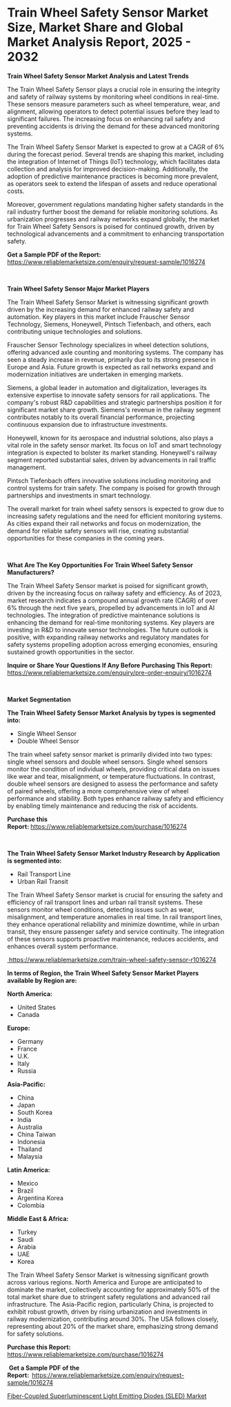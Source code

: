 <p><h1>Train Wheel Safety Sensor Market Size, Market Share and Global Market Analysis Report, 2025 - 2032</h1></p><p><strong>Train Wheel Safety Sensor Market Analysis and Latest Trends</strong></p>
<p><p>The Train Wheel Safety Sensor plays a crucial role in ensuring the integrity and safety of railway systems by monitoring wheel conditions in real-time. These sensors measure parameters such as wheel temperature, wear, and alignment, allowing operators to detect potential issues before they lead to significant failures. The increasing focus on enhancing rail safety and preventing accidents is driving the demand for these advanced monitoring systems.</p><p>The Train Wheel Safety Sensor Market is expected to grow at a CAGR of 6% during the forecast period. Several trends are shaping this market, including the integration of Internet of Things (IoT) technology, which facilitates data collection and analysis for improved decision-making. Additionally, the adoption of predictive maintenance practices is becoming more prevalent, as operators seek to extend the lifespan of assets and reduce operational costs. </p><p>Moreover, government regulations mandating higher safety standards in the rail industry further boost the demand for reliable monitoring solutions. As urbanization progresses and railway networks expand globally, the market for Train Wheel Safety Sensors is poised for continued growth, driven by technological advancements and a commitment to enhancing transportation safety.</p></p>
<p><strong>Get a Sample PDF of the Report:&nbsp;</strong> <a href="https://www.reliablemarketsize.com/enquiry/request-sample/1016274?utm_campaign=3537&utm_medium=2&utm_source=Github&utm_content=ia&utm_term=28032025&utm_id=train-wheel-safety-sensor">https://www.reliablemarketsize.com/enquiry/request-sample/1016274</a></p>
<p>&nbsp;</p>
<p><strong>Train Wheel Safety Sensor Major Market Players</strong></p>
<p><p>The Train Wheel Safety Sensor Market is witnessing significant growth driven by the increasing demand for enhanced railway safety and automation. Key players in this market include Frauscher Sensor Technology, Siemens, Honeywell, Pintsch Tiefenbach, and others, each contributing unique technologies and solutions.</p><p>Frauscher Sensor Technology specializes in wheel detection solutions, offering advanced axle counting and monitoring systems. The company has seen a steady increase in revenue, primarily due to its strong presence in Europe and Asia. Future growth is expected as rail networks expand and modernization initiatives are undertaken in emerging markets.</p><p>Siemens, a global leader in automation and digitalization, leverages its extensive expertise to innovate safety sensors for rail applications. The company's robust R&D capabilities and strategic partnerships position it for significant market share growth. Siemens's revenue in the railway segment contributes notably to its overall financial performance, projecting continuous expansion due to infrastructure investments.</p><p>Honeywell, known for its aerospace and industrial solutions, also plays a vital role in the safety sensor market. Its focus on IoT and smart technology integration is expected to bolster its market standing. Honeywell's railway segment reported substantial sales, driven by advancements in rail traffic management.</p><p>Pintsch Tiefenbach offers innovative solutions including monitoring and control systems for train safety. The company is poised for growth through partnerships and investments in smart technology.</p><p>The overall market for train wheel safety sensors is expected to grow due to increasing safety regulations and the need for efficient monitoring systems. As cities expand their rail networks and focus on modernization, the demand for reliable safety sensors will rise, creating substantial opportunities for these companies in the coming years.</p></p>
<p>&nbsp;</p>
<p><strong>What Are The Key Opportunities For Train Wheel Safety Sensor Manufacturers?</strong></p>
<p><p>The Train Wheel Safety Sensor market is poised for significant growth, driven by the increasing focus on railway safety and efficiency. As of 2023, market research indicates a compound annual growth rate (CAGR) of over 6% through the next five years, propelled by advancements in IoT and AI technologies. The integration of predictive maintenance solutions is enhancing the demand for real-time monitoring systems. Key players are investing in R&D to innovate sensor technologies. The future outlook is positive, with expanding railway networks and regulatory mandates for safety systems propelling adoption across emerging economies, ensuring sustained growth opportunities in the sector.</p></p>
<p><strong>Inquire or Share Your Questions If Any Before Purchasing This Report:</strong> <a href="https://www.reliablemarketsize.com/enquiry/pre-order-enquiry/1016274?utm_campaign=3537&utm_medium=2&utm_source=Github&utm_content=ia&utm_term=28032025&utm_id=train-wheel-safety-sensor">https://www.reliablemarketsize.com/enquiry/pre-order-enquiry/1016274</a></p>
<p>&nbsp;</p>
<p><strong>Market Segmentation</strong></p>
<p><strong>The Train Wheel Safety Sensor Market Analysis by types is segmented into:</strong></p>
<p><ul><li>Single Wheel Sensor</li><li>Double Wheel Sensor</li></ul></p>
<p><p>The train wheel safety sensor market is primarily divided into two types: single wheel sensors and double wheel sensors. Single wheel sensors monitor the condition of individual wheels, providing critical data on issues like wear and tear, misalignment, or temperature fluctuations. In contrast, double wheel sensors are designed to assess the performance and safety of paired wheels, offering a more comprehensive view of wheel performance and stability. Both types enhance railway safety and efficiency by enabling timely maintenance and reducing the risk of accidents.</p></p>
<p><strong>Purchase this Report:&nbsp;</strong><a href="https://www.reliablemarketsize.com/purchase/1016274?utm_campaign=3537&utm_medium=2&utm_source=Github&utm_content=ia&utm_term=28032025&utm_id=train-wheel-safety-sensor">https://www.reliablemarketsize.com/purchase/1016274</a></p>
<p>&nbsp;</p>
<p><strong>The Train Wheel Safety Sensor Market Industry Research by Application is segmented into:</strong></p>
<p><ul><li>Rail Transport Line</li><li>Urban Rail Transit</li></ul></p>
<p><p>The Train Wheel Safety Sensor market is crucial for ensuring the safety and efficiency of rail transport lines and urban rail transit systems. These sensors monitor wheel conditions, detecting issues such as wear, misalignment, and temperature anomalies in real time. In rail transport lines, they enhance operational reliability and minimize downtime, while in urban transit, they ensure passenger safety and service continuity. The integration of these sensors supports proactive maintenance, reduces accidents, and enhances overall system performance.</p></p>
<p><a href="https://www.reliablemarketsize.com/train-wheel-safety-sensor-r1016274?utm_campaign=3537&utm_medium=2&utm_source=Github&utm_content=ia&utm_term=28032025&utm_id=train-wheel-safety-sensor">&nbsp;https://www.reliablemarketsize.com/train-wheel-safety-sensor-r1016274</a></p>
<p><strong>In terms of Region, the Train Wheel Safety Sensor Market Players available by Region are:</strong></p>
<p>
    <p> <strong> North America: </strong>
        <ul>
            <li>United States</li>
            <li>Canada</li>
        </ul>
        </p> 
    <p> <strong> Europe: </strong>
        <ul>
            <li>Germany</li>
            <li>France</li>
            <li>U.K.</li>
            <li>Italy</li>
            <li>Russia</li>
        </ul>
        </p> 
    <p> <strong> Asia-Pacific: </strong>
        <ul>
            <li>China</li>
            <li>Japan</li>
            <li>South Korea</li>
            <li>India</li>
            <li>Australia</li>
            <li>China Taiwan</li>
            <li>Indonesia</li>
            <li>Thailand</li>
            <li>Malaysia</li>
        </ul>
        </p> 
    <p> <strong> Latin America: </strong>
        <ul>
            <li>Mexico</li>
            <li>Brazil</li>
            <li>Argentina Korea</li>
            <li>Colombia</li>
        </ul>
        </p> 
    <p> <strong> Middle East & Africa: </strong>
        <ul>
            <li>Turkey</li>
            <li>Saudi</li>
            <li>Arabia</li>
            <li>UAE</li>
            <li>Korea</li>
        </ul>
    </p>
    </p>
<p><p>The Train Wheel Safety Sensor Market is witnessing significant growth across various regions. North America and Europe are anticipated to dominate the market, collectively accounting for approximately 50% of the total market share due to stringent safety regulations and advanced rail infrastructure. The Asia-Pacific region, particularly China, is projected to exhibit robust growth, driven by rising urbanization and investments in railway modernization, contributing around 30%. The USA follows closely, representing about 20% of the market share, emphasizing strong demand for safety solutions.</p></p>
<p><strong>Purchase this Report: </strong><a href="https://www.reliablemarketsize.com/purchase/1016274?utm_campaign=3537&utm_medium=2&utm_source=Github&utm_content=ia&utm_term=28032025&utm_id=train-wheel-safety-sensor">https://www.reliablemarketsize.com/purchase/1016274</a></p>
<p>&nbsp;<strong>Get a Sample PDF of the Report:&nbsp;&nbsp;</strong><a href="https://www.reliablemarketsize.com/enquiry/request-sample/1016274?utm_campaign=3537&utm_medium=2&utm_source=Github&utm_content=ia&utm_term=28032025&utm_id=train-wheel-safety-sensor">https://www.reliablemarketsize.com/enquiry/request-sample/1016274</a></p>
<p><strong></strong></p>
<p><p><a href="https://github.com/naulasulakr0/Market-Research-Report-List-1/blob/main/fiber-coupled-superluminescent-light-emitting-diodes-sled-market.md?utm_campaign=3537&utm_medium=2&utm_source=Github&utm_content=ia&utm_term=28032025&utm_id=train-wheel-safety-sensor">Fiber-Coupled Superluminescent Light Emitting Diodes (SLED) Market</a></p></p>